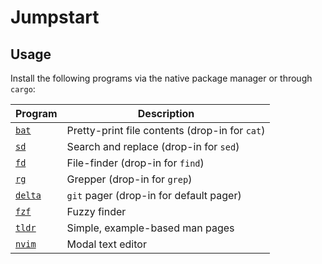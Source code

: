 # Jumpstart

## Usage

Install the following programs via the native package manager or through
`cargo`:

Program                                        | Description
---                                            | ---
[`bat`](https://github.com/sharkdp/bat)        | Pretty-print file contents (drop-in for `cat`)
[`sd`](https://github.com/chmln/sd)            | Search and replace (drop-in for `sed`)
[`fd`](https://github.com/sharkdp/fd)          | File-finder (drop-in for `find`)
[`rg`](https://github.com/BurntSushi/ripgrep)  | Grepper (drop-in for `grep`)
[`delta`](https://github.com/dandavison/delta) | `git` pager (drop-in for default pager)
[`fzf`](https://github.com/junegunn/fzf)       | Fuzzy finder
[`tldr`](https://github.com/dbrgn/tealdeer)    | Simple, example-based man pages
[`nvim`](https://github.com/neovim/neovim)     | Modal text editor
